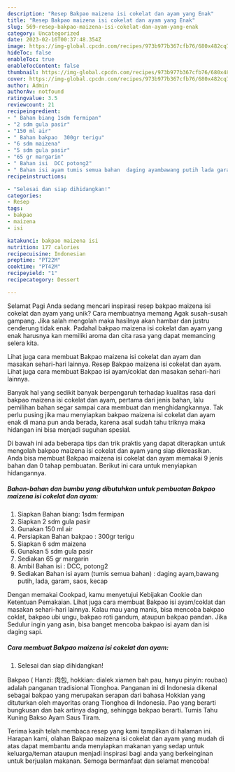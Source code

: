 ```yaml
---
description: "Resep Bakpao maizena isi cokelat dan ayam yang Enak"
title: "Resep Bakpao maizena isi cokelat dan ayam yang Enak"
slug: 569-resep-bakpao-maizena-isi-cokelat-dan-ayam-yang-enak
category: Uncategorized
date: 2023-02-16T00:37:48.354Z
image: https://img-global.cpcdn.com/recipes/973b977b367cfb76/680x482cq70/bakpao-maizena-isi-cokelat-dan-ayam-foto-resep-utama.jpg
hideToc: false
enableToc: true
enableTocContent: false
thumbnail: https://img-global.cpcdn.com/recipes/973b977b367cfb76/680x482cq70/bakpao-maizena-isi-cokelat-dan-ayam-foto-resep-utama.jpg
cover: https://img-global.cpcdn.com/recipes/973b977b367cfb76/680x482cq70/bakpao-maizena-isi-cokelat-dan-ayam-foto-resep-utama.jpg
author: Admin
authorAv: notfound
ratingvalue: 3.5
reviewcount: 21
recipeingredient:
- " Bahan biang 1sdm fermipan"
- "2 sdm gula pasir"
- "150 ml air"
- " Bahan bakpao  300gr terigu"
- "6 sdm maizena"
- "5 sdm gula pasir"
- "65 gr margarin"
- " Bahan isi  DCC potong2"
- " Bahan isi ayam tumis semua bahan  daging ayambawang putih lada garam saos kecap"
recipeinstructions:

- "Selesai dan siap dihidangkan!"
categories:
- Resep
tags:
- bakpao
- maizena
- isi

katakunci: bakpao maizena isi 
nutrition: 177 calories
recipecuisine: Indonesian
preptime: "PT22M"
cooktime: "PT42M"
recipeyield: "1"
recipecategory: Dessert

---
```



Selamat Pagi Anda sedang mencari inspirasi resep bakpao maizena isi cokelat dan ayam yang unik? Cara membuatnya memang Agak susah-susah gampang. Jika salah mengolah maka hasilnya akan hambar dan justru cenderung tidak enak. Padahal bakpao maizena isi cokelat dan ayam yang enak harusnya kan memiliki aroma dan cita rasa yang dapat memancing selera kita.


Lihat juga cara membuat Bakpao maizena isi cokelat dan ayam dan masakan sehari-hari lainnya. Resep Bakpao maizena isi cokelat dan ayam. Lihat juga cara membuat Bakpao isi ayam/coklat dan masakan sehari-hari lainnya.

Banyak hal yang sedikit banyak berpengaruh terhadap kualitas rasa dari bakpao maizena isi cokelat dan ayam, pertama dari jenis bahan, lalu pemilihan bahan segar sampai cara membuat dan menghidangkannya. Tak perlu pusing jika mau menyiapkan bakpao maizena isi cokelat dan ayam enak di mana pun anda berada, karena asal sudah tahu triknya maka hidangan ini bisa menjadi suguhan spesial.


Di bawah ini ada beberapa tips dan trik praktis yang dapat diterapkan untuk mengolah bakpao maizena isi cokelat dan ayam yang siap dikreasikan. Anda bisa membuat Bakpao maizena isi cokelat dan ayam memakai 9 jenis bahan dan 0 tahap pembuatan. Berikut ini cara untuk menyiapkan hidangannya.

<!--inarticleads1-->

##### Bahan-bahan dan bumbu yang dibutuhkan untuk pembuatan Bakpao maizena isi cokelat dan ayam:

1. Siapkan  Bahan biang: 1sdm fermipan
1. Siapkan 2 sdm gula pasir
1. Gunakan 150 ml air
1. Persiapkan  Bahan bakpao : 300gr terigu
1. Siapkan 6 sdm maizena
1. Gunakan 5 sdm gula pasir
1. Sediakan 65 gr margarin
1. Ambil  Bahan isi : DCC, potong2
1. Sediakan  Bahan isi ayam (tumis semua bahan) : daging ayam,bawang putih, lada, garam, saos, kecap


Dengan memakai Cookpad, kamu menyetujui Kebijakan Cookie dan Ketentuan Pemakaian. Lihat juga cara membuat Bakpao isi ayam/coklat dan masakan sehari-hari lainnya. Kalau mau yang manis, bisa mencoba bakpao coklat, bakpao ubi ungu, bakpao roti gandum, ataupun bakpao pandan. Jika Sedulur ingin yang asin, bisa banget mencoba bakpao isi ayam dan isi daging sapi. 

<!--inarticleads2-->

##### Cara membuat Bakpao maizena isi cokelat dan ayam:


1. Selesai dan siap dihidangkan!

Bakpao ( Hanzi: 肉包, hokkian: dialek xiamen bah pau, hanyu pinyin: roubao) adalah panganan tradisional Tionghoa. Panganan ini di Indonesia dikenal sebagai bakpao yang merupakan serapan dari bahasa Hokkian yang dituturkan oleh mayoritas orang Tionghoa di Indonesia. Pao yang berarti bungkusan dan bak artinya daging, sehingga bakpao berarti. Tumis Tahu Kuning Bakso Ayam Saus Tiram. 

Terima kasih telah membaca resep yang kami tampilkan di halaman ini. Harapan kami, olahan Bakpao maizena isi cokelat dan ayam yang mudah di atas dapat membantu anda menyiapkan makanan yang sedap untuk keluarga/teman ataupun menjadi inspirasi bagi anda yang berkeinginan untuk berjualan makanan. Semoga bermanfaat dan selamat mencoba!
